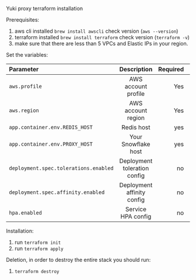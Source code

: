 Yuki proxy terraform installation

Prerequisites:
1. aws cli installed `brew install awscli` check version (`aws --version`)
2. terraform installed `brew install terraform` check version (`terraform -v`)
3. make sure that there are less than 5 VPCs and Elastic IPs in your region.


Set the variables:

| Parameter                             |         Description          | Required |      Default       |
|:--------------------------------------|:----------------------------:|---------:|:------------------:|
| `aws.profile`                         |     AWS account profile      |      Yes |        none        |
| `aws.region`                          |      AWS account region      |      Yes |        none        |
| `app.container.env.REDIS_HOST`        |          Redis host          |      yes |        none        |
| `app.container.env.PROXY_HOST`        |     Your Snowflake host      |      yes |        none        |
| `deployment.spec.tolerations.enabled` | Deployment toleration config |       no |       false        |
| `deployment.spec.affinity.enabled`    |  Deployment affinity config  |       no |       false        |
| `hpa.enabled`                         |      Service HPA config      |       no |        true        |


Installation:
1. run `terraform init`
2. run `terraform apply`

Deletion, in order to destroy the entire stack you should run:
1. `terraform destroy`
